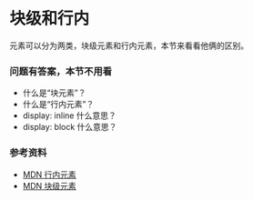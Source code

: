 # 块级和行内

元素可以分为两类，块级元素和行内元素，本节来看看他俩的区别。


### 问题有答案，本节不用看

- 什么是“块元素”？
- 什么是“行内元素”？
- display: inline 什么意思？
- display: block 什么意思？

### 参考资料

- [MDN 行内元素](https://developer.mozilla.org/zh-CN/docs/Web/HTML/Inline_elemente)
- [MDN 块级元素](https://developer.mozilla.org/zh-CN/docs/Web/HTML/Block-level_elements)

